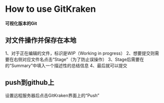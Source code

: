 # How to use GitKraken

**可视化版本的Git**

## 对文件操作并保存在本地
1、对于正在编辑的文件，标识是*WIP*（Working in progress）
2、想要提交则需要在右侧对应文件名点击“Stage”（为了防止误操作）
3、Stage后需要在的“Summary”中填入一个描述性的总结信息
4、最后就可以提交

## push到github上
设置远程服务器后点击GitKraken界面上的“Push”
